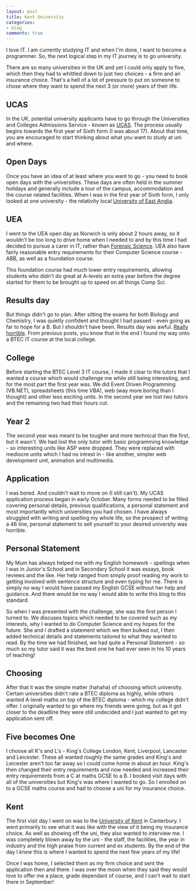 ```yaml
---
layout: post
title: Kent University
categories:
- blog
comments: true
---
```


I love IT. I am currently studying IT and when I'm done, I want to become a programmer. So, the next logical step in my IT journey is to go university. 

There are so many universities in the UK and yet I could only apply to five, which then they had to whittled down to just two choices - a firm and an insurance choice. That's a hell of a lot of pressure to put on someone to chose where they want to spend the next 3 (or more) years of their life. 

## UCAS
In the UK, potential university applicants have to go through the Universities and Colleges Admissions Service - known as [UCAS][ucas]. The process usually begins towards the first year of Sixth form (I was about 17). About that time, you are encouraged to start thinking about what you want to study at uni and where. 

## Open Days
Once you have an idea of at least where you want to go - you need to book open days with the universities. These days are often held in the summer holidays and generally include a tour of the campus, accommodation and the course related facilities. When I was in the first year of Sixth form, I only looked at one university - the relativity local [University of East Anglia][uea].

## UEA
I went to the UEA open day as Norwich is only about 2 hours away, so it wouldn't be too long to drive home when I needed to and by this time I had decided to pursue a carer in IT, rather than [Forensic Science][fs]. UEA also have fairly reasonable entry requirements for their Computer Science course - ABB, as well as a foundation course. 

This foundation course had much lower entry requirements, allowing students who didn't do great at A-levels an extra year before the degree started for them to be brought up to speed on all things Comp Sci. 

## Results day
But things didn't go to plan. After sitting the exams for both Biology and Chemistry, I was quietly confident and thought I had passed - even going as far to hope for a B. But I shouldn't have been. Results day was awful. [Really horrible][rh]. From previous posts, you know that in the end I found my way onto a BTEC IT course at the local college. 

## College
Before starting the BTEC Level 3 IT course, I made it clear to the tutors that I wanted a course which would challenge me while still being interesting, and for the most part the first year was. We did Event Driven Programming (VB.NET), spreadsheets (this time VBA), web (way more boring than I thought) and other less exciting units. In the second year we lost two tutors and the remaining two had their hours cut.

## Year 2
The second year was meant to be tougher and more technical than the first, but it wasn't. We had lost the only tutor with basic programming knowledge - so interesting units like ASP were dropped. They were replaced with mediocre units which I had no intrest in - like another, simpler web development unit, animation and multimedia.

## Application
I was bored. And couldn't wait to move on (I still can't). My UCAS application process began in early October. Many forms needed to be filled covering personal details, previous qualifications, a personal statement and most importantly which universities you had chosen. I have always struggled with writing and spelling my whole life, so the prospect of writing a 46 line, personal statement to sell yourself to your desired university was horrible. 

## Personal Statement
My Mum has always helped me with my English homework - spellings when I was in Junior's School and in Secondary School it was essays, book reviews and the like. Her help ranged from simply proof reading my work to getting involved with sentence structure and even typing for me. There is simply no way I would have passed my English GCSE without her help and guidance. And there would be no way I would able to write this blog to this standard. 

So when I was presented with the challenge, she was the first person I turned to. We discuses topics which needed to be covered such as my interests, why I wanted to do Computer Science and my hopes for the future. She and I drafted a statement which we then bulked out, I then added technical details and statements tailored to what they wanted to read. By the time we had finished, we had quite a Personal Statement - so much so my tutor said it was the best one he had ever seen in his 10 years of teaching!

## Choosing
After that it was the simple matter (hahaha) of choosing which university. Certain universities didn't rate a BTEC diploma as highly, while others wanted A-level maths on top of the BTEC diploma - which my college didn't offer. I originally wanted to go where my friends were going, but as it got closer to the deadline they were still undecided and I just wanted to get my application sent off.

## Five becomes One
I choose all K's and L's - King's College London, Kent, Liverpool, Lancaster and Leicester. These all wanted roughly the same grades and King's and Leicester aren't too far away so I could come home in about an hour. King's then changed their entry requirements and now needed and increased their entry requirements from a C at maths GCSE to a B. I booked visit days with all of the universities but King's was where I wanted to go. So I enrolled on to a GCSE maths course and had to choose a uni for my insurance choice. 

## Kent
The first visit day I went on was to the [University of Kent][k] in Canterbury. I went primarily to see what it was like with the view of it being my insurance choice. As well as showing off the uni, they also wanted to interview me. I was completely blown away by the uni - the staff, the facilities, the year in industry and the high praise from current and ex students. By the end of the day I *knew* this is where I wanted to spend the next few years of my life!

Once I was home, I selected them as my firm choice and sent the application then and there. I was over the moon when they said they would love to offer me a place, grade dependant of course, and I can't wait to start there in September!

[ucas]: http://www.ucas.com/
[uea]: http://www.uea.ac.uk/
[fs]: http://james12802.co.uk/blog/2013/09/09/hello-world.html
[rh]: http://james12802.co.uk/blog/2013/09/09/hello-world.html#a-levels
[k]: https://www.kent.ac.uk/